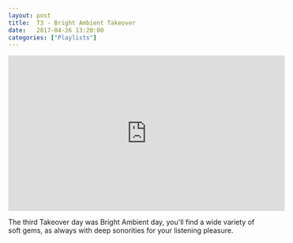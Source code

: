 ```yaml
---
layout: post
title:  T3 - Bright Ambient Takeover
date:   2017-04-26 13:20:00
categories: ["Playlists"]
---
```


<iframe width="560" height="315" src="https://www.youtube.com/embed/videoseries?list=PLXG1UxdN3qL-ariVdkOBWG_qkJ_qzI78A" frameborder="0" allowfullscreen></iframe>

The third Takeover day was Bright Ambient day, you'll find a wide variety of soft gems, as always with deep sonorities for your listening pleasure.